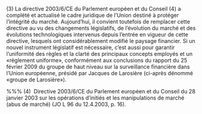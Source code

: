 (3) La directive 2003/6/CE du Parlement européen et du Conseil (4) a complété et actualisé le cadre juridique de l’Union destiné à protéger l’intégrité du marché. Aujourd’hui, il convient toutefois de remplacer cette directive au vu des changements législatifs, de l’évolution du marché et des évolutions technologiques intervenus depuis l’entrée en vigueur de cette directive, lesquels ont considérablement modifié le paysage financier. Si un nouvel instrument législatif est nécessaire, c’est aussi pour garantir l’uniformité des règles et la clarté des principaux concepts employés et un «règlement uniforme», conformément aux conclusions du rapport du 25 février 2009 du groupe de haut niveau sur la surveillance financière dans l’Union européenne, présidé par Jacques de Larosière (ci-après dénommé «groupe de Larosière»).

%%% (4)  Directive 2003/6/CE du Parlement européen et du Conseil du 28 janvier 2003 sur les opérations d’initiés et les manipulations de marché (abus de marché) (JO L 96 du 12.4.2003, p. 16).